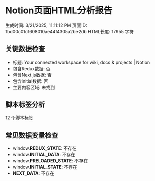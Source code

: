 
# Notion页面HTML分析报告
生成时间: 3/21/2025, 11:11:12 PM
页面ID: 1bd00c01c1608010ae44f4305a2be2db
HTML长度: 17955 字符

## 关键数据检查
- 标题: Your connected workspace for wiki, docs &amp; projects | Notion
- 包含Redux数据: 否
- 包含Next.js数据: 否
- 包含initial数据: 否
- 主要内容区域: 未找到

## 脚本标签分析
12 个脚本标签

## 常见数据变量检查
- window.__REDUX_STATE__: 不存在
- window.__INITIAL_DATA__: 不存在
- window.__PRELOADED_STATE__: 不存在
- window.__INITIAL_STATE__: 不存在
- __NEXT_DATA__: 不存在
    